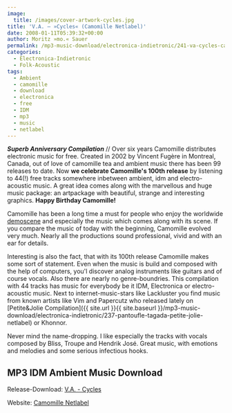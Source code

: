 ```yaml
---
image:
  title: /images/cover-artwork-cycles.jpg
title: 'V.A. – »Cycles« (Camomille Netlabel)'
date: 2008-01-11T05:39:32+00:00
author: Moritz »mo.« Sauer
permalink: /mp3-music-download/electronica-indietronic/241-va-cycles-camomille-netlabel
categories:
  - Electronica-Indietronic
  - Folk-Acoustic
tags:
  - Ambient
  - camomille
  - download
  - electronica
  - free
  - IDM
  - mp3
  - music
  - netlabel
---
```

***Superb Anniversary Compilation*** // Over six years Camomille distributes electronic music for free. Created in 2002 by Vincent Fugère in Montreal, Canada, out of love of camomille tea and ambient music there has been 99 releases to date. Now **we celebrate Camomille's 100th release** by listening to 44(!) free tracks somewhere inbetween ambient, idm and electro-acoustic music. A great idea comes along with the marvellous and huge music package: an artpackage with beautiful, strange and interesting graphics. **Happy Birthday Camomille!**<!--more-->

<!--adsense-->

Camomille has been a long time a must for people who enjoy the worldwide [demoscene](http://en.wikipedia.org/wiki/Demoscene) and especially the music which comes along with its scene. If you compare the music of today with the beginning, Camomille evolved very much. Nearly all the productions sound professional, vivid and with an ear for details.

Interesting is also the fact, that with its 100th release Camomille makes some sort of statement. Even when the music is build and composed with the help of computers, you'l discover analog instruments like guitars and of course vocals. Also there are nearly no genre-boundries. This compilation with 44 tracks has music for everybody be it IDM, Electronica or electro-acoustic music. Next to internet-music-stars like Lackluster you find music from known artists like Vim and Papercutz who released lately on [Petite&Jolie Compilation]({{ site.url }}{{ site.baseurl }}/mp3-music-download/electronica-indietronic/237-pantoufle-tagada-petite-jolie-netlabel) or Khonnor.

Never mind the name-dropping. I like especially the tracks with vocals composed by Bliss, Troupe and Hendrik José. Great music, with emotions and melodies and some serious infectious hooks.

## MP3 IDM Ambient Music Download

Release-Download: [V.A. - Cycles](http://de.scene.org/pub/music/groups/camomille/cam100-va-cycles.zip)
  
Website: [Camomille Netlabel](http://camomille.genshimedia.com/)